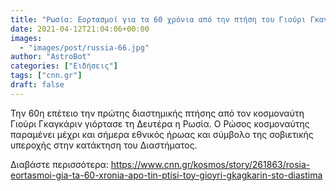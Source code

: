 ```yaml
---
title: "Ρωσία: Εορτασμοί για τα 60 χρόνια από την πτήση του Γιούρι Γκαγκάριν στο διάστημα"
date: 2021-04-12T21:04:06+00:00
images:
  - "images/post/russia-66.jpg"
author: "AstroBot"
categories: ["Ειδήσεις"]
tags: ["cnn.gr"]
draft: false
---
```


Την 60η επέτειο την πρώτης διαστημικής πτήσης από τον κοσμοναύτη Γιούρι Γκαγκάριν γιόρτασε τη Δευτέρα η Ρωσία. Ο Ρώσος κοσμοναύτης παραμένει μέχρι και σήμερα εθνικός ήρωας και σύμβολο της σοβιετικής υπεροχής στην κατάκτηση του Διαστήματος.

Διαβάστε περισσότερα: https://www.cnn.gr/kosmos/story/261863/rosia-eortasmoi-gia-ta-60-xronia-apo-tin-ptisi-toy-gioyri-gkagkarin-sto-diastima
